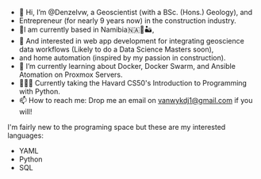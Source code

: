 - 👋 Hi, I’m @Denzelvw, a Geoscientist (with a BSc. (Hons.) Geology), and
- Entrepreneur (for nearly 9 years now) in the construction industry.
- 📍I am currently based in Namibia🇳🇦💎🏜️,
- 👀 And interested in web app development for integrating geoscience data workflows (Likely to do a Data Science Masters soon),
- and home automation (inspired by my passion in construction).
- 🌱 I’m currently learning about Docker, Docker Swarm, and Ansible Atomation on Proxmox Servers.
- 👨🏽‍💻 Currently taking the Havard CS50's Introduction to Programming with Python. 
- 📫 How to reach me: Drop me an email on vanwykdj1@gmail.com if you will!

I'm fairly new to the programing space but these are my interested languages:
- YAML
- Python
- SQL
<!---
Denzelvw/Denzelvw is a ✨ special ✨ repository because its `README.md` (this file) appears on your GitHub profile.
You can click the Preview link to take a look at your changes.
--->
